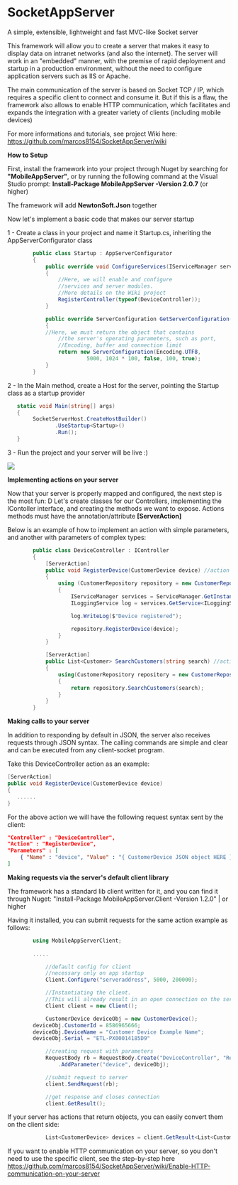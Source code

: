 # SocketAppServer
A simple, extensible, lightweight and fast MVC-like Socket server

This framework will allow you to create a server that makes it easy to display data on intranet networks (and also the internet). The server will work in an "embedded" manner, with the premise of rapid deployment and startup in a production environment, without the need to configure application servers such as IIS or Apache.

The main communication of the server is based on Socket TCP / IP, which requires a specific client to connect and consume it. But if this is a flaw, the framework also allows to enable HTTP communication, which facilitates and expands the integration with a greater variety of clients (including mobile devices)

For more informations and tutorials, see project Wiki here: https://github.com/marcos8154/SocketAppServer/wiki

**How to Setup**

First, install the framework into your project through Nuget by searching for **"MobileAppServer"**, or by running the following command at the Visual Studio prompt: **Install-Package MobileAppServer -Version 2.0.7** (or higher)

The framework will add **NewtonSoft.Json** together

Now let's implement a basic code that makes our server startup

1 - Create a class in your project and name it Startup.cs, inheriting the AppServerConfigurator class
```C#
        public class Startup : AppServerConfigurator
        {
            public override void ConfigureServices(IServiceManager serviceManager)
            {
                //Here, we will enable and configure 
                //services and server modules.
                //More details on the Wiki project
                RegisterController(typeof(DeviceController));
            }

            public override ServerConfiguration GetServerConfiguration()
            {
	        //Here, we must return the object that contains
                //the server's operating parameters, such as port, 
                //Encoding, buffer and connection limit
                return new ServerConfiguration(Encoding.UTF8,
                         5000, 1024 * 100, false, 100, true);
            }
        }
```

2 - In the Main method, create a Host for the server, pointing the Startup class as a startup provider

```C#
   static void Main(string[] args)
   {
        SocketServerHost.CreateHostBuilder()
               .UseStartup<Startup>()
               .Run();
   }
```

3 - Run the project and your server will be live :)

![](https://raw.githubusercontent.com/marcos8154/SocketAppServer/master/CLI.png)

**Implementing actions on your server**

Now that your server is properly mapped and configured, the next step is the most fun: D
Let's create classes for our Controllers, implementing the IContoller interface, and creating the methods we want to expose.
Actions methods must have the annotation/attribute **[ServerAction]**

Below is an example of how to implement an action with simple parameters, and another with parameters of complex types:

```C#
        public class DeviceController : IController
        {
            [ServerAction]
            public void RegisterDevice(CustomerDevice device) //action with Complex type as paramneter
            {
                using (CustomerRepository repository = new CustomerRepository())
                {
                    IServiceManager services = ServiceManager.GetInstance();
                    ILoggingService log = services.GetService<ILoggingService>();

                    log.WriteLog($"Device registered");

                    repository.RegisterDevice(device);
                }
            }

            [ServerAction]
            public List<Customer> SearchCustomers(string search) //action with simple type as parameter
            {
                using(CustomerRepository repository = new CustomerRepository())
                {
                    return repository.SearchCustomers(search);
                }
            }
        }
```

**Making calls to your server**


In addition to responding by default in JSON, the server also receives requests through JSON syntax.
The calling commands are simple and clear and can be executed from any client-socket program.

Take this DeviceController action as an example:

```C#
[ServerAction]
public void RegisterDevice(CustomerDevice device)
{
   ......
}
```
For the above action we will have the following request syntax sent by the client:

```JSON
"Controller" : "DeviceController",
"Action" : "RegisterDevice",
"Parameters" : [
	{ "Name" : "device", "Value" : "{ CustomerDevice JSON object HERE }" }
]
```

**Making requests via the server's default client library**

The framework has a standard lib client written for it, and you can find it through Nuget:
"Install-Package MobileAppServer.Client -Version 1.2.0" | or higher

Having it installed, you can submit requests for the same action example as follows:

```C#
	    using MobileAppServerClient;
	    
	    .....

            //default config for client
            //necessary only on app startup
            Client.Configure("serveraddress", 5000, 200000);

            //Instantiating the client. 
            //This will already result in an open connection on the server.
            Client client = new Client();

            CustomerDevice deviceObj = new CustomerDevice();
	    deviceObj.CustomerId = 8586965666;
	    deviceObj.DeviceName = "Customer Device Example Name";
	    deviceObj.Serial = "ETL-PX00014185D9"

            //creating request with parameters
            RequestBody rb = RequestBody.Create("DeviceController", "RegisterDevice")
                .AddParameter("device", deviceObj);

            //submit request to server
            client.SendRequest(rb);

            //get response and closes connection
            client.GetResult();
```

If your server has actions that return objects, you can easily convert them on the client side:

```C#
            List<CustomerDevice> devices = client.GetResult<List<CustomerDevice>>();
```

If you want to enable HTTP communication on your server, so you don't need to use the specific client, see the step-by-step here https://github.com/marcos8154/SocketAppServer/wiki/Enable-HTTP-communication-on-your-server
